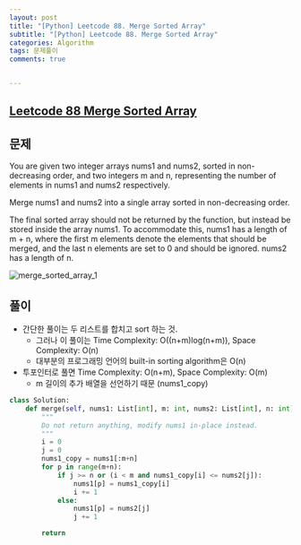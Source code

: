 ```yaml
---
layout: post
title: "[Python] Leetcode 88. Merge Sorted Array"
subtitle: "[Python] Leetcode 88. Merge Sorted Array"
categories: Algorithm
tags: 문제풀이
comments: true


---
```

## [Leetcode 88 Merge Sorted Array](https://leetcode.com/problems/remove-duplicate-letters/description/)

## 문제

You are given two integer arrays nums1 and nums2, sorted in non-decreasing order, and two integers m and n, representing the number of elements in nums1 and nums2 respectively.

Merge nums1 and nums2 into a single array sorted in non-decreasing order.

The final sorted array should not be returned by the function, but instead be stored inside the array nums1. To accommodate this, nums1 has a length of m + n, where the first m elements denote the elements that should be merged, and the last n elements are set to 0 and should be ignored. nums2 has a length of n.




![merge_sorted_array_1](https://bernard-choi.github.io/assets/img/post_img/merge_sorted_array.jpg)


## 풀이

- 간단한 풀이는 두 리스트를 합치고 sort 하는 것. 
    - 그러나 이 풀이는 Time Complexity: O((n+m)log(n+m)), Space Complexity: O(n) 
    - 대부분의 프로그래밍 언어의 built-in sorting algorithm은 O(n)
-  투포인터로 풀면 Time Complexity: O(n+m), Space Complexity: O(m)
   -  m 길이의 추가 배열을 선언하기 때문 (nums1_copy)


```python
class Solution:
    def merge(self, nums1: List[int], m: int, nums2: List[int], n: int) -> None:
        """
        Do not return anything, modify nums1 in-place instead.
        """
        i = 0
        j = 0
        nums1_copy = nums1[:m+n]
        for p in range(m+n):
            if j >= n or (i < m and nums1_copy[i] <= nums2[j]):
                nums1[p] = nums1_copy[i]
                i += 1
            else:
                nums1[p] = nums2[j]
                j += 1

        return
```

